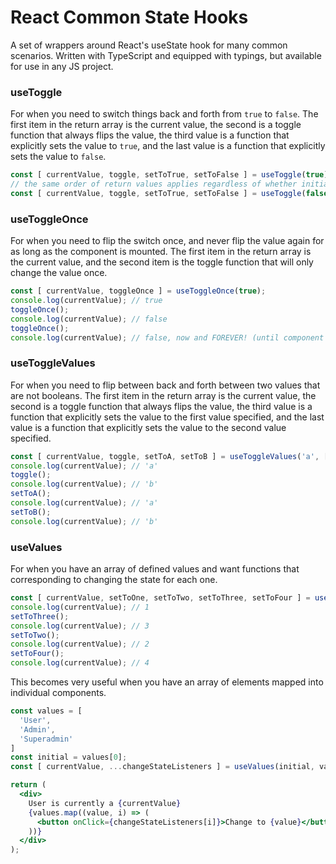 # React Common State Hooks

A set of wrappers around React's useState hook for many common scenarios.
Written with TypeScript and equipped with typings, but available for use
in any JS project.

### useToggle

For when you need to switch things back and forth from `true` to `false`.
The first item in the return array is the current value, the second is a
toggle function that always flips the value, the third value is a function
that explicitly sets the value to `true`, and the last value is a function
that explicitly sets the value to `false`.

```javascript
const [ currentValue, toggle, setToTrue, setToFalse ] = useToggle(true);
// the same order of return values applies regardless of whether initially `true` or `false`
const [ currentValue, toggle, setToTrue, setToFalse ] = useToggle(false);
```

### useToggleOnce

For when you need to flip the switch once, and never flip the value again
for as long as the component is mounted. The first item in the return array
is the current value, and the second item is the toggle function that will
only change the value once.

```javascript
const [ currentValue, toggleOnce ] = useToggleOnce(true);
console.log(currentValue); // true
toggleOnce();
console.log(currentValue); // false
toggleOnce();
console.log(currentValue); // false, now and FOREVER! (until component is unmounted)
```

### useToggleValues

For when you need to flip between back and forth between two values that
are not booleans. The first item in the return array is the current value,
the second is a toggle function that always flips the value, the third value
is a function that explicitly sets the value to the first value specified,
and the last value is a function that explicitly sets the value to the second
value specified.

```javascript
const [ currentValue, toggle, setToA, setToB ] = useToggleValues('a', ['a', 'b']);
console.log(currentValue); // 'a'
toggle();
console.log(currentValue); // 'b'
setToA();
console.log(currentValue); // 'a'
setToB();
console.log(currentValue); // 'b'
```

### useValues

For when you have an array of defined values and want functions that
corresponding to changing the state for each one.

```javascript
const [ currentValue, setToOne, setToTwo, setToThree, setToFour ] = useValues(1, [1, 2, 3, 4]);
console.log(currentValue); // 1
setToThree();
console.log(currentValue); // 3
setToTwo();
console.log(currentValue); // 2
setToFour();
console.log(currentValue); // 4
```

This becomes very useful when you have an array of elements mapped
into individual components.

```jsx
const values = [
  'User',
  'Admin',
  'Superadmin'
]
const initial = values[0];
const [ currentValue, ...changeStateListeners ] = useValues(initial, values);

return (
  <div>
    User is currently a {currentValue}
    {values.map((value, i) => (
      <button onClick={changeStateListeners[i]}>Change to {value}</button>
    ))}
  </div>
);
```
